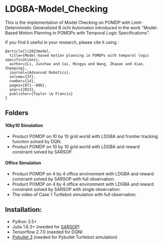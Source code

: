 # LDGBA-Model_Checking
This is the implementation of Model Checking on POMDP with Limit-Deterministic Generalized B ̈uchi Automaton introduced in the work "Model-Based Motion Planning in POMDPs
with Temporal Logic Specifications".

If you find it useful in your research, please cite it using :

```
@article{li2023model,
  title={Model-based motion planning in POMDPs with temporal logic specifications},
  author={Li, Junchao and Cai, Mingyu and Wang, Zhaoan and Xiao, Shaoping},
  journal={Advanced Robotics},
  volume={37},
  number={14},
  pages={871--886},
  year={2023},
  publisher={Taylor \& Francis}
}
```
## Folders
#### 10by10 Simulation
  - Product POMDP on 10 by 10 grid world with LDGBA and frontier tracking function solved by DQN.
  - Product POMDP on 10 by 10 grid world with LDGBA and reward constraint solved by SARSOP.
  
#### Office Simulation
  - Product POMDP on 4 by 4 office environment with LDGBA and reward constraint solved by SARSOP with full observation.
  - Product POMDP on 4 by 4 office environment with LDGBA and reward constraint solved by SARSOP with single observation.
  - The video of Case 1 Turtlebot simulation with full observation.
  
## Installation:
  - Python 3.5+
  - Julia 1.6.3+ (needed for [SARSOP](https://github.com/JuliaPOMDP/SARSOP.jl))
  - Tensorflow 2.7.0 (needed for DQN)
  - [Pybullet 3](https://github.com/bulletphysics/bullet3) (needed for Pybullet Turtlebot simulation)
  
